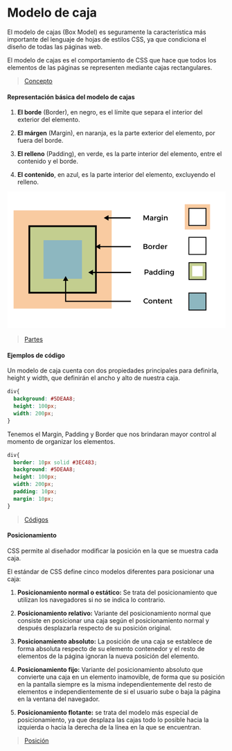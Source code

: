 # **Modelo de caja**
El modelo de cajas (Box Model) es seguramente la característica más importante del lenguaje de hojas de estilos CSS, ya que condiciona el diseño de todas las páginas web. 

El modelo de cajas es el comportamiento de CSS que hace que todos los elementos de las páginas se representen mediante cajas rectangulares.

>[Concepto](https://uniwebsidad.com/libros/css/capitulo-4)

#### **Representación básica del modelo de cajas**
1. **El borde** (Border), en negro, es el límite que separa el interior del exterior del elemento.

2. **El márgen** (Margin), en naranja, es la parte exterior del elemento, por fuera del borde.

3. **El relleno** (Padding), en verde, es la parte interior del elemento, entre el contenido y el borde.

4. **El contenido**, en azul, es la parte interior del elemento, excluyendo el relleno.

![Partes](Recursos/../../../Recursos/Partes.png)

>[Partes](https://lenguajecss.com/css/modelo-de-cajas/que-es/)

#### **Ejemplos de código**
Un modelo de caja cuenta con dos propiedades principales para definirla, height y width, que definirán el ancho y alto de nuestra caja.
```css
div{
  background: #5DEAA8;
  height: 100px;
  width: 200px;
}
```
 Tenemos el Margin, Padding y Border que nos brindaran mayor control al momento de organizar los elementos.

```css
div{
  border: 10px solid #3EC483;
  background: #5DEAA8;
  height: 100px;
  width: 200px;
  padding: 10px;
  margin: 10px;
}
```
>[Códigos](https://devcode.la/tutoriales/modelo-caja-css/)

#### **Posicionamiento**
CSS permite al diseñador modificar la posición en la que se muestra cada caja.

El estándar de CSS define cinco modelos diferentes para posicionar una caja:

1. **Posicionamiento normal o estático:** Se trata del posicionamiento que utilizan los navegadores si no se indica lo contrario.

2. **Posicionamiento relativo:** Variante del posicionamiento normal que consiste en posicionar una caja según el posicionamiento normal y después desplazarla respecto de su posición original.

3. **Posicionamiento absoluto:** La posición de una caja se establece de forma absoluta respecto de su elemento contenedor y el resto de elementos de la página ignoran la nueva posición del elemento.


4. **Posicionamiento fijo:** Variante del posicionamiento absoluto que convierte una caja en un elemento inamovible, de forma que su posición en la pantalla siempre es la misma independientemente del resto de elementos e independientemente de si el usuario sube o baja la página en la ventana del navegador.

5. **Posicionamiento flotante:** se trata del modelo más especial de posicionamiento, ya que desplaza las cajas todo lo posible hacia la izquierda o hacia la derecha de la línea en la que se encuentran.

>[Posición](https://uniwebsidad.com/libros/css/capitulo-5/posicionamiento)